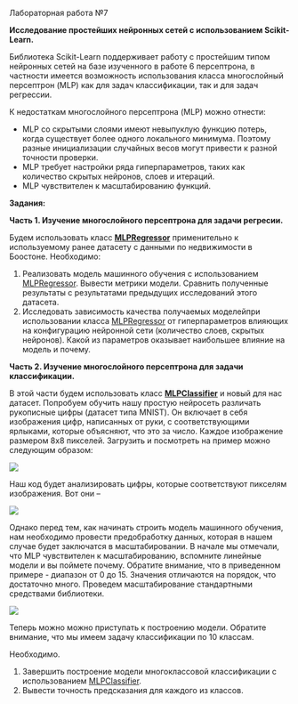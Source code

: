 ﻿Лабораторная работа №7

**Исследование простейших нейронных сетей с использованием Scikit-Learn.**

Библиотека Scikit-Learn поддерживает работу с простейшим типом нейронных сетей на базе изученного в работе 6 персептрона, в частности имеется возможность использования класса многослойный персептрон (MLP) как для задач классификации, так и для задач регрессии.

К недостаткам многослойного персептрона (MLP) можно отнести:

- MLP со скрытыми слоями имеют невыпуклую функцию потерь, когда существует более одного локального минимума. Поэтому разные инициализации случайных весов могут привести к разной точности проверки.
- MLP требует настройки ряда гиперпараметров, таких как количество скрытых нейронов, слоев и итераций.
- MLP чувствителен к масштабированию функций.


**Задания:** 

**Часть 1. Изучение многослойного персептрона для задачи регресии.**

Будем использовать класс **[MLPRegressor](https://scikit-learn.org/stable/modules/generated/sklearn.neural_network.MLPRegressor.html#sklearn.neural_network.MLPRegressor)** применительно к используемому ранее датасету с данными по недвижимости в Боостоне. Необходимо:

1. Реализовать модель  машинного обучения  с использованием [MLPRegressor](https://scikit-learn.org/stable/modules/generated/sklearn.neural_network.MLPRegressor.html#sklearn.neural_network.MLPRegressor). Вывести метрики модели. Сравнить полученные результаты с результатами предыдущих исследований этого датасета.
1. Исследовать зависимость качества получаемых моделейпри использовании  класса [MLPRegressor](https://scikit-learn.org/stable/modules/generated/sklearn.neural_network.MLPRegressor.html#sklearn.neural_network.MLPRegressor) от гиперпараметров влияющих на конфигурацию нейронной сети (количество слоев, скрытых нейронов). Какой из параметров оказывает наибольшее влияние на модель и почему.

**Часть 2. Изучение многослойного персептрона для задачи классификации.**

В этой части будем использовать класс **[MLPClassifier](https://scikit-learn.org/stable/modules/generated/sklearn.neural_network.MLPClassifier.html#sklearn.neural_network.MLPClassifier)** и новый для нас датасет. Попробуем обучить нашу простую нейросеть различать рукописные цифры (датасет типа MNIST). Он включает в себя изображения цифр, написанных от руки, с соответствующими ярлыками, которые объясняют, что это за число. Каждое изображение размером 8х8 пикселей. Загрузить и посмотреть на пример можно следующим образом:

![](Aspose.Words.68e21292-7d96-4035-bb10-a225de022a4a.001.png)

Наш код  будет анализировать цифры, которые соответствуют пикселям  изображения. Вот они – 

![](Aspose.Words.68e21292-7d96-4035-bb10-a225de022a4a.002.png)

Однако перед тем, как начинать строить модель машинного обучения, нам необходимо провести предобработку данных, которая в нашем случае будет заключатся в масштабировании. В начале мы отмечали, что  MLP чувствителен к масштабированию, вспомните линейные модели и вы поймете почему. Обратите внимание, что в приведенном примере - диапазон от 0 до 15. Значения отличаются на порядок, что достаточно много. Проведем масштабирование стандартными средствами библиотеки.

![](Aspose.Words.68e21292-7d96-4035-bb10-a225de022a4a.003.png)

Теперь можно можно приступать к построению модели. Обратите внимание, что мы имеем задачу классификации по 10 классам.

Необходимо.

1. Завершить построение модели многоклассовой классификации с использованием [MLPClassifier](https://scikit-learn.org/stable/modules/generated/sklearn.neural_network.MLPClassifier.html#sklearn.neural_network.MLPClassifier).
1. Вывести точность предсказания для каждого из классов.
